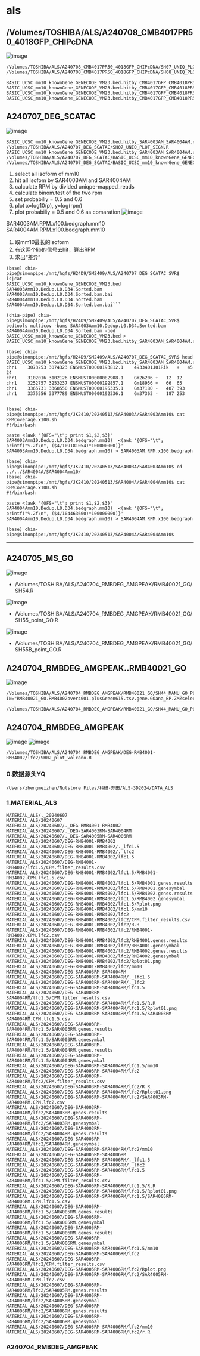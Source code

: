 # als
## /Volumes/TOSHIBA/ALS/A240708_CMB4017PR50_4018GFP_CHIPcDNA
![image](https://github.com/denchugen/als/assets/8020391/6946aeb5-166e-46cb-951f-d1b3287b16ba)
```
/Volumes/TOSHIBA/ALS/A240708_CMB4017PR50_4018GFP_CHIPcDNA/SH07_UNIQ_PLOT_SIGN_0.9.R
/Volumes/TOSHIBA/ALS/A240708_CMB4017PR50_4018GFP_CHIPcDNA/SH08_UNIQ_PLOT_SIGN.R

BASIC_UCSC_mm10_knownGene_GENECODE_VM23.bed.hitby_CMB4017GFP_CMB4018PR50_R2.cov.RPM.Prob_0.6.BINOM.yesSign.uniqisoCMB4017GFPgene.tsv.
BASIC_UCSC_mm10_knownGene_GENECODE_VM23.bed.hitby_CMB4017GFP_CMB4018PR50_R2.cov.RPM.Prob_0.6.BINOM.yesSign.uniqisoCMB4018PR50gene.tsv
BASIC_UCSC_mm10_knownGene_GENECODE_VM23.bed.hitby_CMB4017GFP_CMB4018PR50_R2.cov.RPM.Prob_0.9.BINOM.yesSign.uniqisoCMB4017GFPgene.tsv.
BASIC_UCSC_mm10_knownGene_GENECODE_VM23.bed.hitby_CMB4017GFP_CMB4018PR50_R2.cov.RPM.Prob_0.9.BINOM.yesSign.uniqisoCMB4018PR50gene.tsv
```

## A240707_DEG_SCATAC
![image](https://github.com/denchugen/als/assets/8020391/6ea2edb3-a9e8-47d8-a5dd-e7e06fa4a859)

```
BASIC_UCSC_mm10_knownGene_GENECODE_VM23.bed.hitby_SAR4003AM_SAR4004AM.cov.RPM.Prob_0.6.BINOM.yesSign.uniqiso
/Volumes/TOSHIBA/ALS/A240707_DEG_SCATAC/SH07_UNIQ_PLOT_SIGN.R
BASIC_UCSC_mm10_knownGene_GENECODE_VM23.bed.hitby_SAR4003AM_SAR4004AM.cov.RPM.Prob_0.6.BINOM.yesSign.uniqiso.gene.txt
/Volumes/TOSHIBA/ALS/A240707_DEG_SCATAC/BASIC_UCSC_mm10_knownGene_GENECODE_VM23.bed.hitby_SAR4003AM_SAR4004AM.cov.RPM.Prob_0.6.BINOM.yesSign.uniqiso.sign3.gene.tsv
/Volumes/TOSHIBA/ALS/A240707_DEG_SCATAC/BASIC_UCSC_mm10_knownGene_GENECODE_VM23.bed.hitby_SAR4003AM_SAR4004AM.cov.RPM.Prob_0.6.BINOM.yesSign.uniqiso.sign4.gene.tsv
```

1. select all isoform of mm10
2. hit all isofom by SAR4003AM and SAR4004AM
3. calculate RPM by divided uniqpe-mapped_reads
4. calculate binom.test of the two rpm
5. set probabiliy = 0.5 and 0.6
6. plot x=log10(p), y=log(rpm)
7. plot  probabiliy = 0.5 and 0.6 as comaration
![image](https://github.com/denchugen/als/assets/8020391/2e7bfd4b-a9f2-48a0-a43e-5e0ef9c1e650)

SAR4003AM.RPM.x100.bedgraph.mm10
SAR4004AM.RPM.x100.bedgraph.mm10

1. 取mm10最长的isoform
2. 有这两个lib的信号去hit，算出RPM
3. 求出“差异”
```
(base) chia-pipe@simonpipe:/mnt/hgfs/H24D9/SM2409/ALS/A240707_DEG_SCATAC_SVR$ ls|cat
BASIC_UCSC_mm10_knownGene_GENECODE_VM23.bed
SAR4003Amm10.Dedup.L0.D34.Sorted.bam
SAR4003Amm10.Dedup.L0.D34.Sorted.bam.bai
SAR4004Amm10.Dedup.L0.D34.Sorted.bam
SAR4004Amm10.Dedup.L0.D34.Sorted.bam.bai```

(chia-pipe) chia-pipe@simonpipe:/mnt/hgfs/H24D9/SM2409/ALS/A240707_DEG_SCATAC_SVR$ bedtools multicov -bams SAR4003Amm10.Dedup.L0.D34.Sorted.bam SAR4004Amm10.Dedup.L0.D34.Sorted.bam -bed BASIC_UCSC_mm10_knownGene_GENECODE_VM23.bed > BASIC_UCSC_mm10_knownGene_GENECODE_VM23.bed.hitby_SAR4003AM_SAR4004AM.cov

(base) chia-pipe@simonpipe:/mnt/hgfs/H24D9/SM2409/ALS/A240707_DEG_SCATAC_SVR$ head BASIC_UCSC_mm10_knownGene_GENECODE_VM23.bed.hitby_SAR4003AM_SAR4004AM.cov 
chr1	3073253	3074323	ENSMUST00000193812.1	4933401J01Rik	+	45	24
chr1	3102016	3102126	ENSMUST00000082908.1	Gm26206	+	12	12
chr1	3252757	3253237	ENSMUST00000192857.1	Gm18956	+	66	65
chr1	3365731	3368550	ENSMUST00000195335.1	Gm37180	-	407	393
chr1	3375556	3377789	ENSMUST00000192336.1	Gm37363	-	187	253


```
```
(base) chia-pipe@simonpipe:/mnt/hgfs/JK2410/20240513/SAR4003A/SAR4003Amm10$ cat RPMCoverage.x100.sh 
#!/bin/bash

paste <(awk '{OFS="\t"; print $1,$2,$3}' SAR4003Amm10.Dedup.L0.D34.bedgraph.mm10)  <(awk '{OFS="\t"; printf("%.2f\n", ($4/109181054)*100000000)}' SAR4003Amm10.Dedup.L0.D34.bedgraph.mm10) > SAR4003AM.RPM.x100.bedgraph

(base) chia-pipe@simonpipe:/mnt/hgfs/JK2410/20240513/SAR4003A/SAR4003Amm10$ cd ../../SAR4004A/SAR4004Amm10/
(base) chia-pipe@simonpipe:/mnt/hgfs/JK2410/20240513/SAR4004A/SAR4004Amm10$ cat RPMCoverage.x100.sh 
#!/bin/bash

paste <(awk '{OFS="\t"; print $1,$2,$3}' SAR4004Amm10.Dedup.L0.D34.bedgraph.mm10)  <(awk '{OFS="\t"; printf("%.2f\n", ($4/104463600)*100000000)}' SAR4004Amm10.Dedup.L0.D34.bedgraph.mm10) > SAR4004AM.RPM.x100.bedgraph

(base) chia-pipe@simonpipe:/mnt/hgfs/JK2410/20240513/SAR4004A/SAR4004Amm10$ 

```
---

## A240705_MS_GO
![image](https://github.com/denchugen/als/assets/8020391/fcd5df71-f340-4fc8-9f89-2ba253e98379)


- /Volumes/TOSHIBA/ALS/A240704_RMBDEG_AMGPEAK/RMB40021_GO/SH54.R

![image](https://github.com/denchugen/als/assets/8020391/5cd83d6f-f5ba-406f-9be6-5e0a423e5a32)


- /Volumes/TOSHIBA/ALS/A240704_RMBDEG_AMGPEAK/RMB40021_GO/SH55_point_GO.R

![image](https://github.com/denchugen/als/assets/8020391/c2b98f77-9fd1-472c-81d9-0191090b5b09)


- /Volumes/TOSHIBA/ALS/A240704_RMBDEG_AMGPEAK/RMB40021_GO/SH55B_point_GO.R

## A240704_RMBDEG_AMGPEAK..RMB40021_GO
![image](https://github.com/denchugen/als/assets/8020391/c9fe70a1-d2f7-48db-bed6-fede92811a72)

```
/Volumes/TOSHIBA/ALS/A240704_RMBDEG_AMGPEAK/RMB40021_GO/SH44_MANU_GO_PLOT.R
IN="RMB40021_GO.RMB4002over4001.plusGreen615.tsv.gene.GOana_BP.ZMZselect.tsv"

/Volumes/TOSHIBA/ALS/A240704_RMBDEG_AMGPEAK/RMB40021_GO/SH44_MANU_GO_PLOT.R.RMB40021_GO.RMB4002over4001.plusGreen615.tsv.gene.GOana_BP.ZMZselect.tsv.png
```
## A240704_RMBDEG_AMGPEAK
![image](https://github.com/denchugen/als/assets/8020391/4d457246-de74-4db9-8dbc-88c5670d5bb4)
![image](https://github.com/denchugen/als/assets/8020391/8cc14f9c-00bc-407b-9428-bd6a3f0af90f)

```
/Volumes/TOSHIBA/ALS/A240704_RMBDEG_AMGPEAK/DEG-RMB4001-RMB4002/lfc2/SH02_plot_volcano.R
```
### 0.数据源头YQ
  
  ```
  /Users/zhengmeizhen/Nutstore Files/科研-郑田/ALS-3D2024/DATA_ALS
  ```

### 1.MATERIAL_ALS
```
MATERIAL_ALS/._20240607
MATERIAL_ALS/20240607
MATERIAL_ALS/20240607/._DEG-RMB4001-RMB4002
MATERIAL_ALS/20240607/._DEG-SAR4003RM-SAR4004RM
MATERIAL_ALS/20240607/._DEG-SAR4005RM-SAR4006RM
MATERIAL_ALS/20240607/DEG-RMB4001-RMB4002
MATERIAL_ALS/20240607/DEG-RMB4001-RMB4002/._lfc1.5
MATERIAL_ALS/20240607/DEG-RMB4001-RMB4002/._lfc2
MATERIAL_ALS/20240607/DEG-RMB4001-RMB4002/lfc1.5
MATERIAL_ALS/20240607/DEG-RMB4001-RMB4002/lfc1.5/CPM.filter_results.csv
MATERIAL_ALS/20240607/DEG-RMB4001-RMB4002/lfc1.5/RMB4001-RMB4002.CPM.lfc1.5.csv
MATERIAL_ALS/20240607/DEG-RMB4001-RMB4002/lfc1.5/RMB4001.genes.results
MATERIAL_ALS/20240607/DEG-RMB4001-RMB4002/lfc1.5/RMB4001.genesymbal
MATERIAL_ALS/20240607/DEG-RMB4001-RMB4002/lfc1.5/RMB4002.genes.results
MATERIAL_ALS/20240607/DEG-RMB4001-RMB4002/lfc1.5/RMB4002.genesymbal
MATERIAL_ALS/20240607/DEG-RMB4001-RMB4002/lfc1.5/Rplot.png
MATERIAL_ALS/20240607/DEG-RMB4001-RMB4002/lfc1.5/mm10
MATERIAL_ALS/20240607/DEG-RMB4001-RMB4002/lfc2
MATERIAL_ALS/20240607/DEG-RMB4001-RMB4002/lfc2/CPM.filter_results.csv
MATERIAL_ALS/20240607/DEG-RMB4001-RMB4002/lfc2/R.R
MATERIAL_ALS/20240607/DEG-RMB4001-RMB4002/lfc2/RMB4001-RMB4002.CPM.lfc2.csv
MATERIAL_ALS/20240607/DEG-RMB4001-RMB4002/lfc2/RMB4001.genes.results
MATERIAL_ALS/20240607/DEG-RMB4001-RMB4002/lfc2/RMB4001.genesymbal
MATERIAL_ALS/20240607/DEG-RMB4001-RMB4002/lfc2/RMB4002.genes.results
MATERIAL_ALS/20240607/DEG-RMB4001-RMB4002/lfc2/RMB4002.genesymbal
MATERIAL_ALS/20240607/DEG-RMB4001-RMB4002/lfc2/Rplot01.png
MATERIAL_ALS/20240607/DEG-RMB4001-RMB4002/lfc2/mm10
MATERIAL_ALS/20240607/DEG-SAR4003RM-SAR4004RM
MATERIAL_ALS/20240607/DEG-SAR4003RM-SAR4004RM/._lfc1.5
MATERIAL_ALS/20240607/DEG-SAR4003RM-SAR4004RM/._lfc2
MATERIAL_ALS/20240607/DEG-SAR4003RM-SAR4004RM/lfc1.5
MATERIAL_ALS/20240607/DEG-SAR4003RM-SAR4004RM/lfc1.5/CPM.filter_results.csv
MATERIAL_ALS/20240607/DEG-SAR4003RM-SAR4004RM/lfc1.5/R.R
MATERIAL_ALS/20240607/DEG-SAR4003RM-SAR4004RM/lfc1.5/Rplot01.png
MATERIAL_ALS/20240607/DEG-SAR4003RM-SAR4004RM/lfc1.5/SAR4003RM-SAR4004RM.CPM.lfc1.5.csv
MATERIAL_ALS/20240607/DEG-SAR4003RM-SAR4004RM/lfc1.5/SAR4003RM.genes.results
MATERIAL_ALS/20240607/DEG-SAR4003RM-SAR4004RM/lfc1.5/SAR4003RM.genesymbal
MATERIAL_ALS/20240607/DEG-SAR4003RM-SAR4004RM/lfc1.5/SAR4004RM.genes.results
MATERIAL_ALS/20240607/DEG-SAR4003RM-SAR4004RM/lfc1.5/SAR4004RM.genesymbal
MATERIAL_ALS/20240607/DEG-SAR4003RM-SAR4004RM/lfc1.5/mm10
MATERIAL_ALS/20240607/DEG-SAR4003RM-SAR4004RM/lfc2
MATERIAL_ALS/20240607/DEG-SAR4003RM-SAR4004RM/lfc2/CPM.filter_results.csv
MATERIAL_ALS/20240607/DEG-SAR4003RM-SAR4004RM/lfc2/R.R
MATERIAL_ALS/20240607/DEG-SAR4003RM-SAR4004RM/lfc2/Rplot01.png
MATERIAL_ALS/20240607/DEG-SAR4003RM-SAR4004RM/lfc2/SAR4003RM-SAR4004RM.CPM.lfc2.csv
MATERIAL_ALS/20240607/DEG-SAR4003RM-SAR4004RM/lfc2/SAR4003RM.genes.results
MATERIAL_ALS/20240607/DEG-SAR4003RM-SAR4004RM/lfc2/SAR4003RM.genesymbal
MATERIAL_ALS/20240607/DEG-SAR4003RM-SAR4004RM/lfc2/SAR4004RM.genes.results
MATERIAL_ALS/20240607/DEG-SAR4003RM-SAR4004RM/lfc2/SAR4004RM.genesymbal
MATERIAL_ALS/20240607/DEG-SAR4003RM-SAR4004RM/lfc2/mm10
MATERIAL_ALS/20240607/DEG-SAR4005RM-SAR4006RM
MATERIAL_ALS/20240607/DEG-SAR4005RM-SAR4006RM/._lfc1.5
MATERIAL_ALS/20240607/DEG-SAR4005RM-SAR4006RM/._lfc2
MATERIAL_ALS/20240607/DEG-SAR4005RM-SAR4006RM/lfc1.5
MATERIAL_ALS/20240607/DEG-SAR4005RM-SAR4006RM/lfc1.5/CPM.filter_results.csv
MATERIAL_ALS/20240607/DEG-SAR4005RM-SAR4006RM/lfc1.5/R.R
MATERIAL_ALS/20240607/DEG-SAR4005RM-SAR4006RM/lfc1.5/Rplot01.png
MATERIAL_ALS/20240607/DEG-SAR4005RM-SAR4006RM/lfc1.5/SAR4005RM-SAR4006RM.CPM.lfc1.5.csv
MATERIAL_ALS/20240607/DEG-SAR4005RM-SAR4006RM/lfc1.5/SAR4005RM.genes.results
MATERIAL_ALS/20240607/DEG-SAR4005RM-SAR4006RM/lfc1.5/SAR4005RM.genesymbal
MATERIAL_ALS/20240607/DEG-SAR4005RM-SAR4006RM/lfc1.5/SAR4006RM.genes.results
MATERIAL_ALS/20240607/DEG-SAR4005RM-SAR4006RM/lfc1.5/SAR4006RM.genesymbal
MATERIAL_ALS/20240607/DEG-SAR4005RM-SAR4006RM/lfc1.5/mm10
MATERIAL_ALS/20240607/DEG-SAR4005RM-SAR4006RM/lfc2
MATERIAL_ALS/20240607/DEG-SAR4005RM-SAR4006RM/lfc2/CPM.filter_results.csv
MATERIAL_ALS/20240607/DEG-SAR4005RM-SAR4006RM/lfc2/Rplot.png
MATERIAL_ALS/20240607/DEG-SAR4005RM-SAR4006RM/lfc2/SAR4005RM-SAR4006RM.CPM.lfc2.csv
MATERIAL_ALS/20240607/DEG-SAR4005RM-SAR4006RM/lfc2/SAR4005RM.genes.results
MATERIAL_ALS/20240607/DEG-SAR4005RM-SAR4006RM/lfc2/SAR4005RM.genesymbal
MATERIAL_ALS/20240607/DEG-SAR4005RM-SAR4006RM/lfc2/SAR4006RM.genes.results
MATERIAL_ALS/20240607/DEG-SAR4005RM-SAR4006RM/lfc2/SAR4006RM.genesymbal
MATERIAL_ALS/20240607/DEG-SAR4005RM-SAR4006RM/lfc2/mm10
MATERIAL_ALS/20240607/DEG-SAR4005RM-SAR4006RM/lfc2/r.R
```
### A240704_RMBDEG_AMGPEAK
